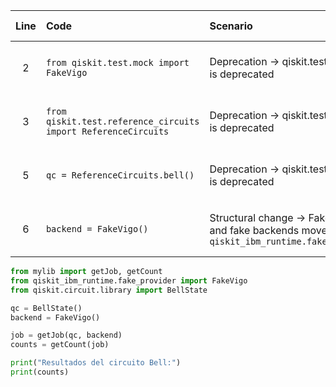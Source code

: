 | Line | Code | Scenario | Scenario Id | Reference | Artifact | Refactoring |
| :--: | :--- | :------- | :---------: | :-------: | :------- | :---------- |
| 2 | `from qiskit.test.mock import FakeVigo` | Deprecation -> qiskit.test module is deprecated | 12 | 5499d167-51d1-4e3f-bac2-58f69b9e9f89 | qiskit.test | |
| 3 | `from qiskit.test.reference_circuits import ReferenceCircuits` | Deprecation -> qiskit.test module is deprecated | 12 | 5499d167-51d1-4e3f-bac2-58f69b9e9f89 | qiskit.test | |
| 5 | `qc = ReferenceCircuits.bell()` | Deprecation -> qiskit.test module is deprecated | 12 | 5499d167-51d1-4e3f-bac2-58f69b9e9f89 | qiskit.test.reference_circuits.ReferenceCircuits | |
| 6 | `backend = FakeVigo()` | Structural change -> FakeProvider and fake backends moved to `qiskit_ibm_runtime.fake_provider` | 38 | 6173c30d-f69e-41c5-87eb-9c391a8e307b | FakeVigo | `from qiskit_ibm_runtime.fake_provider import FakeVigo` |


```python
from mylib import getJob, getCount
from qiskit_ibm_runtime.fake_provider import FakeVigo
from qiskit.circuit.library import BellState

qc = BellState()
backend = FakeVigo()

job = getJob(qc, backend)
counts = getCount(job)

print("Resultados del circuito Bell:")
print(counts)
```